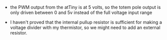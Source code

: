 * the PWM output from the atTiny is at 5 volts, so the totem pole
  output is only driven between 0 and 5v instead of the full voltage
  input range

* I haven't proved that the internal pullup resistor is sufficient for
  making a voltage divider with my thermistor, so we might need to add
  an external resistor.
